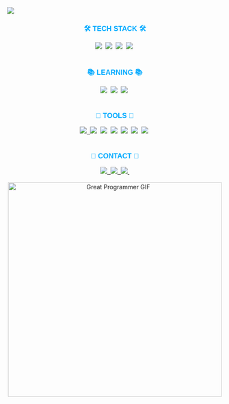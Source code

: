 <!-- 페이지 상단의 캡슐형 헤더 이미지를 추가 -->
<img src="https://capsule-render.vercel.app/api?type=wave&color=00aaff&height=300&section=header&text=A%20Great%20Programmer&fontSize=90&fontColor=FFFFFF" />

<!-- 기술 스택 섹션 제목 가운데 정렬 -->
<h3 align="center" style="color: #00aaff; font-family: 'Arial', sans-serif;">🛠️ TECH STACK 🛠️</h3>
<!-- 기술 스택 아이콘들 가운데 정렬 -->
<div align="center">
  <!-- C 아이콘 -->
  <img src="https://img.shields.io/badge/C-FFFFFF.svg?style=for-the-badge&logo=c&logoColor=00aaff" />&nbsp
  <!-- C++ 아이콘 -->
  <img src="https://img.shields.io/badge/C++-FFFFFF.svg?style=for-the-badge&logo=c%2B%2B&logoColor=00aaff" />&nbsp
  <!-- C# 아이콘 -->
  <img src="https://img.shields.io/badge/C%23-FFFFFF.svg?style=for-the-badge&logo=c-sharp&logoColor=00aaff" />&nbsp
  <!-- Python 아이콘 -->
  <img src="https://img.shields.io/badge/python-FFFFFF.svg?style=for-the-badge&logo=python&logoColor=00aaff" />&nbsp
</div>
<br>

<!-- 학습 중인 기술 섹션 제목 가운데 정렬 -->
<h3 align="center" style="color: #00aaff; font-family: 'Arial', sans-serif;">📚 LEARNING 📚</h3>
<!-- 공부중인 기술 아이콘들 가운데 정렬 -->
<div align="center">
  <!-- MySQL 아이콘 -->
  <img src="https://img.shields.io/badge/MySQL-FFFFFF.svg?style=for-the-badge&logo=mysql&logoColor=00aaff" />&nbsp
  <!-- SQLite 아이콘 추가 -->
  <img src="https://img.shields.io/badge/SQLite-FFFFFF.svg?style=for-the-badge&logo=sqlite&logoColor=00aaff" />&nbsp
  <!-- Linux 아이콘 -->
  <img src="https://img.shields.io/badge/Linux-FFFFFF.svg?style=for-the-badge&logo=linux&logoColor=00aaff" />&nbsp
</div>

<br>

<!-- 도구 섹션 제목 가운데 정렬 -->
<h3 align="center" style="color: #00aaff; font-family: 'Arial', sans-serif;">🧰 TOOLS 🧰</h3>
<!-- 도구 아이콘들 가운데 정렬 -->
<div align="center">
  <!-- Git 아이콘 -->
  <a href="https://github.com/teosee3?tab=repositories">
    <img src="https://img.shields.io/badge/git-FFFFFF.svg?style=for-the-badge&logo=git&logoColor=00aaff" />&nbsp
  </a>
  <!-- Github 아이콘 -->
  <img src="https://img.shields.io/badge/github-FFFFFF.svg?style=for-the-badge&logo=github&logoColor=00aaff" />&nbsp
  <!-- Visual Studio 아이콘 -->
  <img src="https://img.shields.io/badge/Visual%20Studio-FFFFFF.svg?style=for-the-badge&logo=visual%20studio&logoColor=00aaff" />&nbsp
  <!-- Visual Basic 아이콘 -->
  <img src="https://img.shields.io/badge/Visual%20Basic-FFFFFF.svg?style=for-the-badge&logo=visual%20studio&logoColor=00aaff" />&nbsp
  <!-- RadStudio 아이콘 -->
  <img src="https://img.shields.io/badge/RadStudio-FFFFFF.svg?style=for-the-badge&logo=rad-studio&logoColor=00aaff" />&nbsp
  <!-- Bitbucket 아이콘 -->
  <img src="https://img.shields.io/badge/Bitbucket-FFFFFF.svg?style=for-the-badge&logo=bitbucket&logoColor=00aaff" />&nbsp
  <!-- MySQL Workbench 아이콘 -->
  <img src="https://img.shields.io/badge/MySQL%20Workbench-FFFFFF.svg?style=for-the-badge&logo=mysql&logoColor=00aaff" />&nbsp
</div>

<br>

<!-- 연락처 섹션 제목 가운데 정렬 -->
<h3 align="center" style="color: #00aaff; font-family: 'Arial', sans-serif;">💌 CONTACT 💌</h3>
<!-- 연락처 아이콘들 가운데 정렬 -->
<div align="center">
  <!-- 블로그 아이콘 -->
  <a href="https://teosee3.tistory.com/">
    <img src="https://img.shields.io/badge/Teosee%20Blog-FFFFFF?style=for-the-badge&logo=blog&logoColor=00aaff" />&nbsp
  </a>
  <!-- 이메일 아이콘 -->
  <a href="mailto:teosee3@gmail.com">
    <img src="https://img.shields.io/badge/teosee3@gmail.com-FFFFFF?style=for-the-badge&logo=gmail&logoColor=00aaff"/>&nbsp
  </a>
  <!-- Github 아이콘 -->
  <a href="https://github.com/teosee3/cover_letter">
    <img src="https://img.shields.io/badge/Github-FFFFFF?style=for-the-badge&logo=github&logoColor=00aaff" />&nbsp
  </a>
</div>
<br>

<!-- 센스 있는 gif 추가 -->
<div align="center">
  <img src="https://media.giphy.com/media/l4FGzT0P9TXm55HqA/giphy.gif" alt="Great Programmer GIF" width="500" />
</div>
